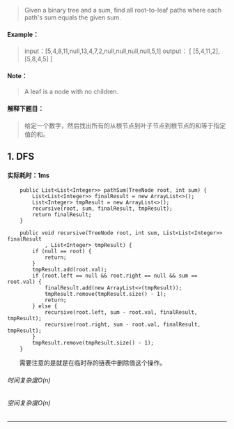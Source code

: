 > Given a binary tree and a sum, find all root-to-leaf paths where each path's sum equals the given sum.
#### Example：
> input：[5,4,8,11,null,13,4,7,2,null,null,null,null,5,1]
output：
[
   [5,4,11,2],
   [5,8,4,5]
]
#### Note：
>  A leaf is a node with no children.

#### 解释下题目：
> 给定一个数字，然后找出所有的从根节点到叶子节点到根节点的和等于指定值的和。


## 1. DFS
#### 实际耗时：1ms
```
    public List<List<Integer>> pathSum(TreeNode root, int sum) {
        List<List<Integer>> finalResult = new ArrayList<>();
        List<Integer> tmpResult = new ArrayList<>();
        recursive(root, sum, finalResult, tmpResult);
        return finalResult;
    }

    public void recursive(TreeNode root, int sum, List<List<Integer>> finalResult
            , List<Integer> tmpResult) {
        if (null == root) {
            return;
        }
        tmpResult.add(root.val);
        if (root.left == null && root.right == null && sum == root.val) {
            finalResult.add(new ArrayList<>(tmpResult));
            tmpResult.remove(tmpResult.size() - 1);
            return;
        } else {
            recursive(root.left, sum - root.val, finalResult, tmpResult);
            recursive(root.right, sum - root.val, finalResult, tmpResult);
        }
        tmpResult.remove(tmpResult.size() - 1);
    }
```
&emsp;&emsp;需要注意的是就是在临时存的链表中删除值这个操作。
###### 时间复杂度O(n)
###### 空间复杂度O(n)
---------
